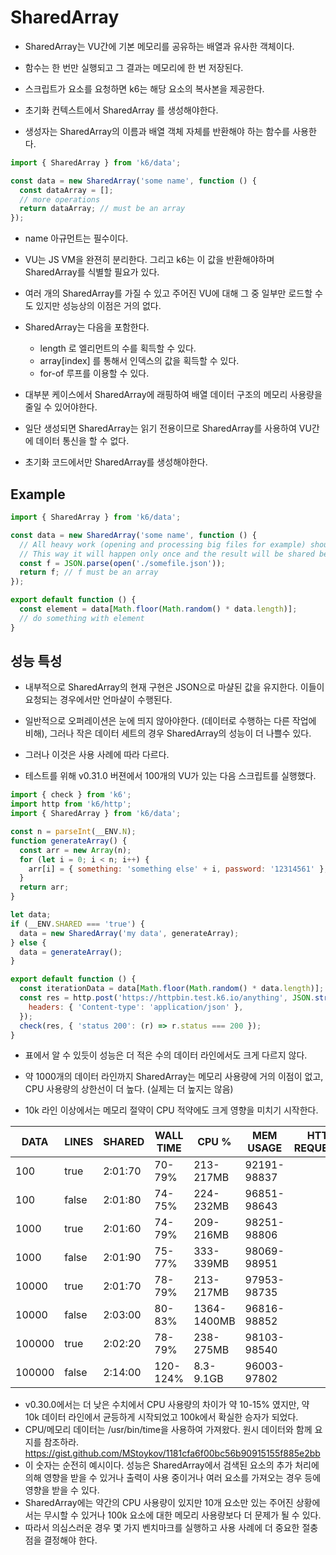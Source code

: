 # SharedArray

- SharedArray는 VU간에 기본 메모리를 공유하는 배열과 유사한 객체이다. 
- 함수는 한 번만 실행되고 그 결과는 메모리에 한 번 저장된다. 
- 스크립트가 요소를 요청하면 k6는 해당 요소의 복사본을 제공한다. 

- 초기화 컨텍스트에서 SharedArray 를 생성해야한다. 
- 생성자는 SharedArray의 이름과 배열 객체 자체를 반환해야 하는 함수를 사용한다. 

```js
import { SharedArray } from 'k6/data';

const data = new SharedArray('some name', function () {
  const dataArray = [];
  // more operations
  return dataArray; // must be an array
});

```

- name 아규먼트는 필수이다. 
- VU는 JS VM을 완젼히 분리한다. 그리고 k6는 이 값을 반환해야하며 SharedArray를 식별할 필요가 있다. 
- 여러 개의 SharedArray를 가질 수 있고 주어진 VU에 대해 그 중 일부만 로드할 수도 있지만 성능상의 이점은 거의 없다. 

- SharedArray는 다음을 포함한다. 
  - length 로 엘리먼트의 수를 획득할 수 있다. 
  - array[index] 를 통해서 인덱스의 값을 획득할 수 있다. 
  - for-of 루프를 이용할 수 있다. 

- 대부분 케이스에서 SharedArray에 래핑하여 배열 데이터 구조의 메모리 사용량을 줄일 수 있어야한다. 
- 일단 생성되면 SharedArray는 읽기 전용이므로 SharedArray를 사용하여 VU간에 데이터 통신을 할 수 없다. 

- 초기화 코드에서만 SharedArray를 생성해야한다.

## Example

```js
import { SharedArray } from 'k6/data';

const data = new SharedArray('some name', function () {
  // All heavy work (opening and processing big files for example) should be done inside here.
  // This way it will happen only once and the result will be shared between all VUs, saving time and memory.
  const f = JSON.parse(open('./somefile.json'));
  return f; // f must be an array
});

export default function () {
  const element = data[Math.floor(Math.random() * data.length)];
  // do something with element
}

```

## 성능 특성

- 내부적으로 SharedArray의 현재 구현은 JSON으로 마샬된 값을 유지한다. 이들이 요청되는 경우에서만 언마샬이 수행된다. 
- 일반적으로 오퍼레이션은 눈에 띄지 않아야한다. (데이터로 수행하는 다른 작업에 비해), 그러나 작은 데이터 세트의 경우 SharedArray의 성능이 더 나쁠수 있다. 
- 그러나 이것은 사용 사례에 따라 다르다. 

- 테스트를 위해 v0.31.0 버젼에서 100개의 VU가 있는 다음 스크립트를 실행했다.

```js
import { check } from 'k6';
import http from 'k6/http';
import { SharedArray } from 'k6/data';

const n = parseInt(__ENV.N);
function generateArray() {
  const arr = new Array(n);
  for (let i = 0; i < n; i++) {
    arr[i] = { something: 'something else' + i, password: '12314561' };
  }
  return arr;
}

let data;
if (__ENV.SHARED === 'true') {
  data = new SharedArray('my data', generateArray);
} else {
  data = generateArray();
}

export default function () {
  const iterationData = data[Math.floor(Math.random() * data.length)];
  const res = http.post('https://httpbin.test.k6.io/anything', JSON.stringify(iterationData), {
    headers: { 'Content-type': 'application/json' },
  });
  check(res, { 'status 200': (r) => r.status === 200 });
}

```

- 표에서 알 수 있듯이 성능은 더 적은 수의 데이터 라인에서도 크게 다르지 않다. 
- 약 1000개의 데이터 라인까지 SharedArray는 메모리 사용량에 거의 이점이 없고, CPU 사용량의 상한선이 더 높다. (실제는 더 높지는 않음)

- 10k 라인 이상에서는 메모리 절약이 CPU 적약에도 크게 영향을 미치기 시작한다. 

|DATA| LINES|	SHARED|	WALL TIME|	CPU %|	MEM USAGE|	HTTP REQUESTS|
|---|---|---|---|---|---|---|
|100|	true|	2:01:70|	70-79%|	213-217MB|	92191-98837|
|100|	false|	2:01:80|	74-75%|	224-232MB|	96851-98643|
|1000|	true|	2:01:60|	74-79%|	209-216MB|	98251-98806|
|1000|	false|	2:01:90|	75-77%|	333-339MB|	98069-98951|
|10000|	true|	2:01:70|	78-79%|	213-217MB|	97953-98735|
|10000|	false|	2:03:00|	80-83%|	1364-1400MB|	96816-98852|
|100000|	true|	2:02:20|	78-79%|	238-275MB|	98103-98540|
|100000|	false|	2:14:00|	120-124%|	8.3-9.1GB|	96003-97802|

- v0.30.0에서는 더 낮은 수치에서 CPU 사용량의 차이가 약 10-15% 였지만, 약 10k 데이터 라인에서 균등하게 시작되었고 100k에서 확실한 승자가 되었다. 
- CPU/메모리 데이터는 /usr/bin/time을 사용하여 가져왔다. 원시 데이터와 함께 요지를 참조하라. https://gist.github.com/MStoykov/1181cfa6f00bc56b90915155f885e2bb
- 이 숫자는 순전히 예시이다. 성능은 SharedArray에서 검색된 요소의 추가 처리에 의해 영향을 받을 수 있거나 출력이 사용 중이거나 여러 요소를 가져오는 경우 등에 영향을 받을 수 있다. 
- SharedArray에는 약간의 CPU 사용량이 있지만 10개 요소만 있는 주어진 상황에서는 무시할 수 있거나 100k 요소에 대한 메모리 사용량보다 더 문제가 될 수 있다. 
- 따라서 의심스러운 경우 몇 가지 벤치마크를 실행하고 사용 사례에 더 중요한 절충점을 결정해야 한다. 